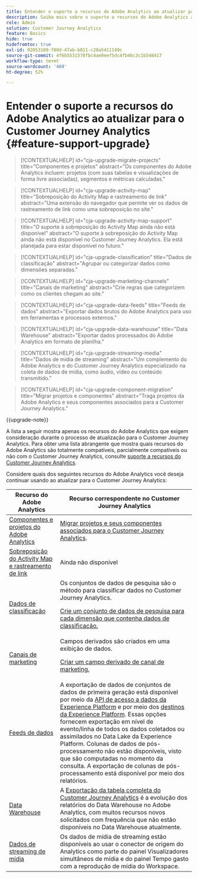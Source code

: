 ```yaml
---
title: Entender o suporte a recursos do Adobe Analytics ao atualizar para o Customer Journey Analytics
description: Saiba mais sobre o suporte a recursos do Adobe Analytics ao atualizar para o Customer Journey Analytics
role: Admin
solution: Customer Journey Analytics
feature: Basics
hide: true
hidefromtoc: true
exl-id: 92053109-f80d-47ab-b011-c28a5411149c
source-git-commit: 4f6b5531578fbc4ae0eef5dc4fb46c3c1b548417
workflow-type: tm+mt
source-wordcount: '469'
ht-degree: 52%

---
```


# Entender o suporte a recursos do Adobe Analytics ao atualizar para o Customer Journey Analytics {#feature-support-upgrade}

<!-- markdownlint-disable MD034 -->

>[!CONTEXTUALHELP]
>id="cja-upgrade-migrate-projects"
>title="Componentes e projetos"
>abstract="Os componentes do Adobe Analytics incluem: projetos (com suas tabelas e visualizações de forma livre associadas), segmentos e métricas calculadas."

<!-- markdownlint-enable MD034 -->

<!-- markdownlint-disable MD034 -->

>[!CONTEXTUALHELP]
>id="cja-upgrade-activity-map"
>title="Sobreposição do Activity Map e rastreamento de link"
>abstract="Uma extensão do navegador que permite ver os dados de rastreamento de link como uma sobreposição no site."

<!-- markdownlint-enable MD034 -->

<!-- markdownlint-disable MD034 -->

>[!CONTEXTUALHELP]
>id="cja-upgrade-activity-map-support"
>title="O suporte à sobreposição do Activity Map ainda não está disponível"
>abstract="O suporte à sobreposição do Activity Map ainda não está disponível no Customer Journey Analytics. Ela está planejada para estar disponível no futuro."

<!-- markdownlint-enable MD034 -->

<!-- markdownlint-disable MD034 -->

>[!CONTEXTUALHELP]
>id="cja-upgrade-classification"
>title="Dados de classificação"
>abstract="Agrupar ou categorizar dados como dimensões separadas."

<!-- markdownlint-enable MD034 -->

<!-- markdownlint-disable MD034 -->

>[!CONTEXTUALHELP]
>id="cja-upgrade-marketing-channels"
>title="Canais de marketing"
>abstract="Crie regras que categorizem como os clientes chegam ao site."

<!-- markdownlint-enable MD034 -->

<!-- markdownlint-disable MD034 -->

>[!CONTEXTUALHELP]
>id="cja-upgrade-data-feeds"
>title="Feeds de dados"
>abstract="Exportar dados brutos do Adobe Analytics para uso em ferramentas e processos externos."

<!-- markdownlint-enable MD034 -->

<!-- markdownlint-disable MD034 -->

>[!CONTEXTUALHELP]
>id="cja-upgrade-data-warehouse"
>title="Data Warehouse"
>abstract="Exportar dados processados do Adobe Analytics em formato de planilha."

<!-- markdownlint-enable MD034 -->

<!-- markdownlint-disable MD034 -->

>[!CONTEXTUALHELP]
>id="cja-upgrade-streaming-media"
>title="Dados de mídia de streaming"
>abstract="Um complemento do Adobe Analytics e do Customer Journey Analytics especializado na coleta de dados de mídia, como áudio, vídeo ou conteúdo transmitido."

<!-- markdownlint-enable MD034 -->

<!-- markdownlint-disable MD034 -->

>[!CONTEXTUALHELP]
>id="cja-upgrade-component-migration"
>title="Migrar projetos e componentes"
>abstract="Traga projetos da Adobe Analytics e seus componentes associados para a Customer Journey Analytics."

<!-- markdownlint-enable MD034 -->

{{upgrade-note}}

A lista a seguir mostra apenas os recursos do Adobe Analytics que exigem consideração durante o processo de atualização para o Customer Journey Analytics. Para obter uma lista abrangente que mostra quais recursos do Adobe Analytics são totalmente compatíveis, parcialmente compatíveis ou não com o Customer Journey Analytics, consulte [suporte a recursos do Customer Journey Analytics](/help/getting-started/aa-vs-cja/cja-aa.md).

Considere quais dos seguintes recursos do Adobe Analytics você deseja continuar usando ao atualizar para o Customer Journey Analytics:

| Recurso do Adobe Analytics | Recurso correspondente no Customer Journey Analytics |
|---------|----------|
| [Componentes e projetos do Adobe Analytics](https://experienceleague.adobe.com/en/docs/analytics/analyze/analysis-workspace/build-workspace-project/freeform-overview) | [Migrar projetos e seus componentes associados para o Customer Journey Analytics](https://experienceleague.adobe.com/en/docs/analytics/admin/admin-tools/component-migration/prepare-component-migration). |
| [Sobreposição do Activity Map e rastreamento de link](https://experienceleague.adobe.com/en/docs/analytics/analyze/activity-map/overview) | Ainda não disponível |
| [Dados de classificação](https://experienceleague.adobe.com/en/docs/analytics/components/classifications/c-classifications) | Os conjuntos de dados de pesquisa são o método para classificar dados no Customer Journey Analytics.<p>[Crie um conjunto de dados de pesquisa para cada dimensão que contenha dados de classificação.](/help/getting-started/cja-upgrade/cja-upgrade-dataset-lookup.md)</p> |
| [Canais de marketing](https://experienceleague.adobe.com/en/docs/analytics/components/marketing-channels/c-getting-started-mchannel) | Campos derivados são criados em uma exibição de dados. <p>[Criar um campo derivado de canal de marketing.](/help/getting-started/cja-upgrade/cja-upgrade-marketing-channel.md)</p> |
| [Feeds de dados](https://experienceleague.adobe.com/en/docs/analytics/export/analytics-data-feed/data-feed-overview) | A exportação de dados de conjuntos de dados de primeira geração está disponível por meio da [API de acesso a dados da Experience Platform](https://experienceleague.adobe.com/docs/experience-platform/data-access/api.html?lang=pt-BR) e por meio dos [destinos da Experience Platform](https://experienceleague.adobe.com/docs/experience-platform/destinations/ui/activate/export-datasets.html?lang=pt-BR). Essas opções fornecem exportação em nível de evento/linha de todos os dados coletados ou assimilados no Data Lake da Experience Platform. Colunas de dados de pós-processamento não estão disponíveis, visto que são computadas no momento da consulta. A exportação de colunas de pós-processamento está disponível por meio dos relatórios. |
| [Data Warehouse](https://experienceleague.adobe.com/en/docs/analytics/export/data-warehouse/data-warehouse) | A [Exportação da tabela completa do Customer Journey Analytics](/help/analysis-workspace/export/export-cloud.md) é a evolução dos relatórios do Data Warehouse no Adobe Analytics, com muitos recursos novos solicitados com frequência que não estão disponíveis no Data Warehouse atualmente. |
| [Dados de streaming de mídia](https://experienceleague.adobe.com/pt-br/docs/media-analytics/using/media-overview) | Os dados de mídia de streaming estão disponíveis ao usar o conector de origem do Analytics como parte do painel Visualizadores simultâneos de mídia e do painel Tempo gasto com a reprodução de mídia do Workspace. |
